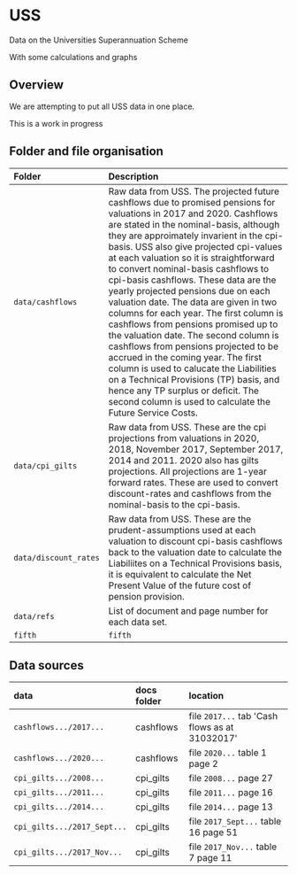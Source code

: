 # USS
Data on the Universities Superannuation Scheme

With some calculations and graphs

## Overview

We are attempting to put all USS data in one place.

This is a work in progress


## Folder and file organisation

| Folder | Description  |
|:--|:--|
| `data/cashflows`|Raw data from USS. The projected future cashflows due to promised pensions for valuations in 2017 and 2020. Cashflows are stated in the nominal-basis, although they are approimately invarient in the cpi-basis. USS also give projected cpi-values at each valuation so it is straightforward to convert nominal-basis cashflows to cpi-basis cashflows. These data are the yearly projected pensions due on each valuation date. The data are given in two columns for each year. The first column is cashflows from pensions promised up to the valuation date. The second column is cashflows from pensions projected to be accrued in the coming year. The first column is used to calucate the Liabilities on a Technical Provisions (TP) basis, and hence any TP surplus or deficit. The second column is used to calculate the Future Service Costs. |   
| `data/cpi_gilts`|  Raw data from USS. These are the cpi projections from valuations in 2020, 2018, November 2017, September 2017, 2014 and 2011. 2020 also has gilts projections. All projections are 1-year forward rates. These are used to convert discount-rates and cashflows from the nominal-basis to the cpi-basis.  |
| `data/discount_rates` | Raw data from USS. These are the prudent-assumptions used at each valuation to discount cpi-basis cashflows back to the valuation date to calculate the Liabiliites on a Technical Provisions basis, it is equivalent to calculate the Net Present Value of the future cost of pension provision.|  
| `data/refs` | List of document and page number for each data set. |
| `fifth` |`fifth` | fifth blah|

## Data sources

| data | docs folder | location  |
|:--|:--|:--|
| `cashflows.../2017...` |cashflows | file `2017...` tab 'Cash flows as at 31032017' |
| `cashflows.../2020...` |cashflows | file `2020...` table 1 page 2 |
| `cpi_gilts.../2008...` |cpi_gilts | file `2008...` page 27 |
| `cpi_gilts.../2011...` |cpi_gilts | file `2011...` page 16 |
| `cpi_gilts.../2014...` |cpi_gilts | file `2014...` page 13 |
| `cpi_gilts.../2017_Sept...` |cpi_gilts | file `2017_Sept...` table 16 page 51|
| `cpi_gilts.../2017_Nov...` |cpi_gilts | file `2017_Nov...` table 7 page 11|




